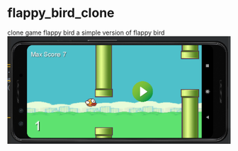 # flappy_bird_clone
clone game flappy bird
a simple version of flappy bird 
<br>
<img src="https://github.com/Huythanh0x/flappy_bird_clone/blob/master/Screenshot%20from%202021-05-13%2008-13-15.png">
